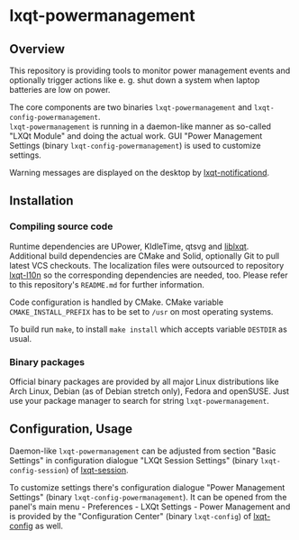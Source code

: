 # lxqt-powermanagement

## Overview

This repository is providing tools to monitor power management events and optionally trigger actions like e. g. shut down a system when laptop batteries are low on power.

The core components are two binaries `lxqt-powermanagement` and `lxqt-config-powermanagement`.   
`lxqt-powermanagement` is running in a daemon-like manner as so-called "LXQt Module" and doing the actual work. GUI "Power Management Settings (binary `lxqt-config-powermanagement`) is used to customize settings.

Warning messages are displayed on the desktop by [lxqt-notificationd](https://github.com/lxde/lxqt-notificationd).

## Installation

### Compiling source code

Runtime dependencies are UPower, KIdleTime, qtsvg and [liblxqt](https://github.com/lxde/liblxqt).   
Additional build dependencies are CMake and Solid, optionally Git to pull latest VCS checkouts. The localization files were outsourced to repository [lxqt-l10n](https://github.com/lxde/lxqt-l10n) so the corresponding dependencies are needed, too. Please refer to this repository's `README.md` for further information.   

Code configuration is handled by CMake. CMake variable `CMAKE_INSTALL_PREFIX` has to be set to `/usr` on most operating systems.   

To build run `make`, to install `make install` which accepts variable `DESTDIR` as usual.   

### Binary packages

Official binary packages are provided by all major Linux distributions like Arch Linux, Debian (as of Debian stretch only), Fedora and openSUSE. Just use your package manager to search for string `lxqt-powermanagement`.

## Configuration, Usage

Daemon-like `lxqt-powermanagement` can be adjusted from section "Basic Settings" in configuration dialogue "LXQt Session Settings" (binary `lxqt-config-session`) of [lxqt-session](https://github.com/lxde/lxqt-session).

To customize settings there's configuration dialogue "Power Management Settings" (binary `lxqt-config-powermanagement`). It can be opened from the panel's main menu - Preferences - LXQt Settings - Power Management and is provided by the "Configuration Center" (binary `lxqt-config`) of [lxqt-config](https://github.com/lxde/lxqt-config) as well.
